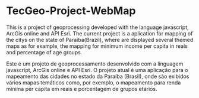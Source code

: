 # TecGeo-Project-WebMap
This is a project of geoprocessing developed with the language javascript, ArcGis online and API Esri. The current project is a aplication
for mapping of the citys on the state of Paraíba(Brazil), where are displayed several themed maps as for example, the mapping for 
minimum income per capita in reais and percentage of age groups.

Este é um projeto de geoprocessamento desenvolvido com a línguagem javascript, ArcGis online e API Esri. O projeto atual é uma aplicação
para o mapeamento das cidades no estado da Paraíba (Brasil), onde são exibidos vários mapas temáticos como, por exemplo, o mapeamento para 
renda mínima per capita em reais e porcentagem de grupos etários.
